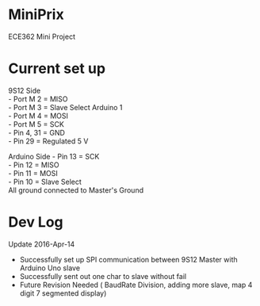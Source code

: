 # MiniPrix
ECE362 Mini Project

# Current set up

  9S12 Side <br />
    - Port M 2 = MISO <br />
    - Port M 3 = Slave Select Arduino 1 <br />
    - Port M 4 = MOSI <br />
    - Port M 5 = SCK <br />
    - Pin 4, 31 = GND <br />
    - Pin 29 = Regulated 5 V <br />
      
  Arduino Side
    - Pin 13 = SCK <br />
    - Pin 12 = MISO <br />
    - Pin 11 = MOSI <br />
    - Pin 10 = Slave Select <br />
    All ground connected  to Master's Ground <br />
  

# Dev Log
Update 2016-Apr-14 <br />
  - Successfully set up SPI communication between 9S12 Master with Arduino Uno slave <br />
  - Successfully sent out one char to slave without fail <br />
  - Future Revision Needed ( BaudRate Division, adding more slave, map 4 digit 7 segmented display) <br />
 
